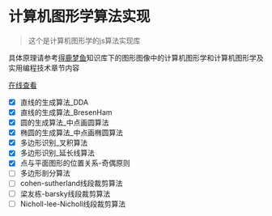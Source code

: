 # 计算机图形学算法实现

> 这个是计算机图形学的js算法实现库

具体原理请参考[得鹿梦鱼](https://usernameisregistered.github.io/)知识库下的图形图像中的计算机图形学和计算机图形学及实用编程技术章节内容

[在线查看](https://usernameisregistered.github.io/graph_js/)

- [x] 直线的生成算法_DDA
- [x] 直线的生成算法_BresenHam
- [x] 圆的生成算法_中点画圆算法
- [x] 椭圆的生成算法_中点画椭圆算法
- [x] 多边形识别_叉积算法
- [x] 多边形识别_延长线算法
- [x] 点与平面图形的位置关系-奇偶原则
- [ ] 多边形剖分算法
- [ ] cohen-sutherland线段裁剪算法
- [ ] 梁友栋-barsky线段裁剪算法
- [ ] Nicholl-lee-Nicholl线段裁剪算法
